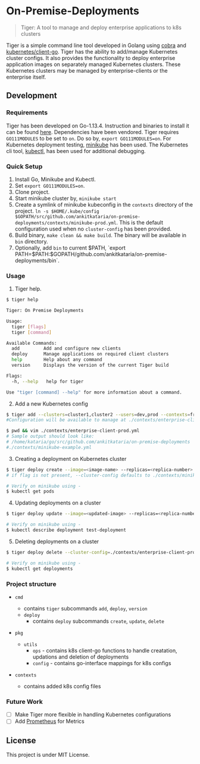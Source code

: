 # On-Premise-Deployments

> Tiger: A tool to manage and deploy enterprise applications to k8s clusters

Tiger is a simple command line tool developed in Golang using [cobra](https://github.com/spf13/cobra) and [kubernetes/client-go](https://github.com/kubernetes/client-go). Tiger has the ability to add/manage Kubernetes cluster configs. It also provides the functionality to deploy enterprise application images on separately managed Kubernetes clusters. These Kubernetes clusters may be managed by enterprise-clients or the enterprise itself.

## Development

### Requirements

Tiger has been developed on Go-1.13.4. Instruction and binaries to install it can be found [here](https://golang.org/doc/install). Dependencies have been vendored. Tiger requires `GO111MODULES` to be set to `on`. Do so by, `export GO111MODULES=on`. For Kubernetes deployment testing, [minikube](https://kubernetes.io/docs/tasks/tools/install-minikube/) has been used. The Kubernetes cli tool, [kubectl](https://kubernetes.io/docs/tasks/tools/install-kubectl/), has been used for additional debugging.

### Quick Setup

1. Install Go, Minikube and Kubectl.
2. Set `export GO111MODULES=on`.
3. Clone project.
3. Start minikube cluster by, `minikube start`
4. Create a symlink of minikube kubeconfig in the `contexts` directory of the project. `ln -s $HOME/.kube/config $GOPATH/src/github.com/ankitkataria/on-premise-deployments/contexts/minikube-prod.yml`. This is the default configuration used when no `cluster-config` has been provided.
5. Build binary, `make clean && make build`. The binary will be available in `bin` directory.
6. Optionally, add `bin` to current $PATH, `export PATH=$PATH:$GOPATH/github.com/ankitkataria/on-premise-deployments/bin`.


### Usage

1. Tiger help.

```bash
$ tiger help

Tiger: On Premise Deployments

Usage:
  tiger [flags]
  tiger [command]

Available Commands:
  add         Add and configure new clients
  deploy      Manage applications on required client clusters
  help        Help about any command
  version     Displays the version of the current Tiger build

Flags:
  -h, --help   help for tiger

Use "tiger [command] --help" for more information about a command.
```

2. Add a new Kubernetes config

```bash
$ tiger add --clusters=cluster1,cluster2 --users=dev,prod --contexts=frontend,backend enterprise-client
#Configuration will be available to manage at ./contexts/enterprise-client-prod.yml

$ pwd && vim ./contexts/enterprise-client-prod.yml
# Sample output should look like:
# /home/kataria/go/src/github.com/ankitkataria/on-premise-deployments
#./contexts/minikube-example.yml
```

3. Creating a deployment on Kubernetes cluster

```bash
$ tiger deploy create --image=<image-name> --replicas=<replica-number> --cluster-config=./contexts/enterprise-client-prod.yml test-deployment
# if flag is not present, --cluster-config defaults to ./contexts/minikube-prod.yml for create, update and delete

# Verify on minikube using - 
$ kubectl get pods
```

4. Updating deployments on a cluster

```bash
$ tiger deploy update --image=<updated-image> --replicas=<replica-number> ---cluster-config=./contexts/enterprise-client-prod.yml test-deployment

# Verify on minikube using -
$ kubectl describe deployment test-deployment
```

5. Deleting deployments on a cluster

```bash
$ tiger deploy delete --cluster-config=./contexts/enterprise-client-prod.yml test-deployment

# Verify on minikube using -
$ kubectl get deployments
```

### Project structure

- `cmd`
	- contains `tiger` subcommands `add`, `deploy`, `version`
	- `deploy`
		- contains `deploy` subcommands `create`, `update`, `delete`


- `pkg`
	- `utils`
		- `ops` - contains k8s client-go functions to handle creatation, updations and deletion of deployments
		- `config` - contains go-interface mappings for k8s configs

- `contexts`
	- contains added k8s config files

### Future Work

- [ ] Make Tiger more flexible in handling Kubernetes configurations
- [ ] Add [Prometheus](https://prometheus.io/) for Metrics

## License

This project is under MIT License. 
